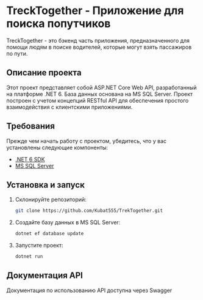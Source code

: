# TreckTogether - Приложение для поиска попутчиков

TreckTogether - это бэкенд часть приложения, предназначенного для помощи людям в поиске водителей, которые могут взять пассажиров по пути.

## Описание проекта

Этот проект представляет собой ASP.NET Core Web API, разработанный на платформе .NET 6. База данных основана на MS SQL Server. Проект построен с учетом концепций RESTful API для обеспечения простого взаимодействия с клиентскими приложениями.

## Требования

Прежде чем начать работу с проектом, убедитесь, что у вас установлены следующие компоненты:

- [.NET 6 SDK](https://dotnet.microsoft.com/download/dotnet/6.0)
- [MS SQL Server](https://www.microsoft.com/en-us/sql-server/sql-server-downloads)

## Установка и запуск

1. Склонируйте репозиторий:

   ```bash
   git clone https://github.com/Kubat555/TrekTogether.git

2. Создайте базу данных в MS SQL Server:

   ```bash
   dotnet ef database update

3. Запустите проект:

   ```bash
   dotnet run

## Документация API
Документация по использованию API доступна через Swagger